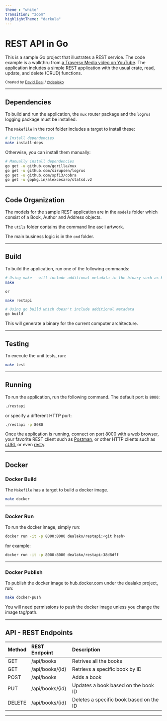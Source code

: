 ```yaml
---
theme : "white"
transition: "zoom"
highlightTheme: "darkula"
---
```

# REST API in Go

This is a sample Go project that illustrates a REST service. The code example
is a walkthru from [a Traversy Media video on
YouTube](https://www.youtube.com/watch?v=SonwZ6MF5BE). The application
includes a simple REST application with the usual crate, read, update, and
delete (CRUD) functions.

<span class="fragment"><small>Created by [David Deal](http://github.com/dealako) / [@dealako](http://twitter.com/dealako)</small></fragment>

---

## Dependencies

To build and run the application, the `mux` router package and the `logrus` logging package must be installed.

The `Makefile` in the root folder includes a target to install these:

```bash
# Install dependencies
make install-deps
```

Otherwise, you can install them manually:

```bash
# Manually install dependencies
go get -u github.com/gorilla/mux
go get -u github.com/sirupsen/logrus
go get -u github.com/spf13/cobra
go get -u gopkg.in/alexcesaro/statsd.v2
```

---

## Code Organization

The models for the sample REST application are in the `models` folder which
consist of a Book, Author and Address objects.

<span class="fragment">The `utils` folder contains the command line ascii artwork.</span>

<span class="fragment">The main business logic is in the `cmd` folder.</span>

---

## Build

To build the application, run one of the following commands:

```bash
# Using make - will include additional metadata in the binary such as BUILD_TIME, VERSION, git commit/branch, and app name
make

or

make restapi
```

```bash
# Using go build which doesn't include additional metadata
go build
```

This will generate a binary for the current computer architecture.

---

## Testing

To execute the unit tests, run:

```bash
make test
```

---

## Running

To run the application, run the following command. The default port is `8000`:

```bash
./restapi
```

or specify a different HTTP port:

```bash
./restapi -p 8080
```

Once the application is running, connect on port 8000 with a web browser,
your favorite REST client such as [Postman](https://www.getpostman.com/), or
other HTTP clients such as [cURL](https://curl.haxx.se/) or even
[resty](https://github.com/micha/resty).

---

## Docker

### Docker Build

The `Makefile` has a target to build a docker image.

```bash
make docker
```

---

### Docker Run

To run the docker image, simply run:

```bash
docker run -it -p 8000:8000 dealako/restapi:<git hash>
```

for example:

```bash
docker run -it -p 8000:8000 dealako/restapi:38d8dff
```

---

### Docker Publish

To publish the docker image to hub.docker.com under the dealako project, run:

```bash
make docker-push
```

You will need permissions to push the docker image unless you change the image tag/path.

---

## API - REST Endpoints

| Method | REST Endpoint   | Description                              |
|:-------|:----------------|:-----------------------------------------|
| GET    | /api/books      | Retrives all the books                   |
| GET    | /api/books/{id} | Retrievs a specific book by ID           |
| POST   | /api/books      | Adds a book                              |
| PUT    | /api/books/{id} | Updates a book based on the book ID      |
| DELETE | /api/books/{id} | Deletes a specific book based on the ID  |

---
